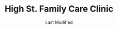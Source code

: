 ---
layout: location-page
date: Last Modified
description: "Local COVID-19 testing is available at High St. Family Care Clinic in Butler, Missouri, USA."
permalink: "locations/missouri/butler/high-st-family-care-clinic/"
tags:
  - locations
  - missouri
title: High St. Family Care Clinic
uniqueName: high-st-family-care-clinic
state: Missouri
stateAbbr: MO
hood: "Butler"
address: "706 S High St. "
city: "Butler"
zip: "64730"
zipsNearby: "66711 66741 66712 66735 66006 66010 66716 66013 66014 66015 66018 66019 66021 66734 66026 66701 66030 66032 66742 66743 66033 66746 66036 66101 66102 66103 66104 66105 66106 66109 66110 66111 66112 66115 66117 66118 66119 66160 66039 66040 66751 66042 66053 66754 66732 66755 66056 66756 66031 66051 66061 66062 66063 66064 66067 66071 66072 66762 66763 66075 66738 66767 66078 66079 66769 66080 66201 66202 66203 66204 66205 66206 66207 66208 66209 66210 66211 66212 66213 66214 66215 66216 66217 66218 66219 66220 66221 66222 66223 66224 66225 66226 66227 66250 66251 66276 66282 66283 66285 66286 66083 66772 66775 66085 66779 66780 66091 66092 64720 64722 64723 64724 64725 65603 64011 64012 64726 64013 64014 64015 64728 64016 64730 64019 64733 64734 64735 64738 64739 64740 64741 64742 65640 64743 64744 65649 65650 64745 64746 64747 64748 64029 64030 64034 64701 64750 65668 64040 65674 64752 64050 64051 64052 64053 64054 64055 64056 64057 64058 64756 64101 64102 64105 64106 64108 64109 64110 64111 64112 64113 64114 64116 64117 64118 64119 64120 64121 64123 64124 64125 64126 64127 64128 64129 64130 64131 64132 64133 64134 64136 64137 64138 64139 64141 64144 64145 64146 64147 64148 64149 64150 64151 64152 64153 64154 64155 64156 64157 64158 64161 64163 64164 64165 64166 64167 64168 64170 64171 64179 64180 64184 64187 64188 64190 64191 64195 64196 64197 64198 64199 64999 64061 64759 64766 64002 64063 64064 64065 64081 64082 64086 64761 64066 64762 64070 64763 64071 64765 64767 64769 64770 64771 64772 64075 64076 64776 64078 64080 65735 64083 64778 64779 64780 64781 64783 64784 65607 65785 64090 64788 64790 64093 65774 65779 65323 65332 65335 65305 65336 65337 65338 65355 65360 64172 64183 64185 64192 64193 64194 64789 64944 66279" 
mapUrl: "http://maps.apple.com/?q=High+St+Family+Care+Clinic&address=706+S+High+St,Butler,Missouri,64730"
locationType: Walk-in
phone: "660-200-7135"
website: "http://www.bcmhospital.com/?page_id=556"
onlineBooking: undefined
closed: undefined
closedUpdate: May 18th, 2020
notes: "By appointment only. Requires phone screen."
days: M, W, Th
hours: 7:30AM-6PM
altDays: Tu, F
altHours: 8AM-5PM
alt2Days: Saturdays
alt2Hours: 8:30AM-11:30AM
ctaMessage: Learn more
ctaUrl: "http://www.bcmhospital.com/?page_id=556"
---